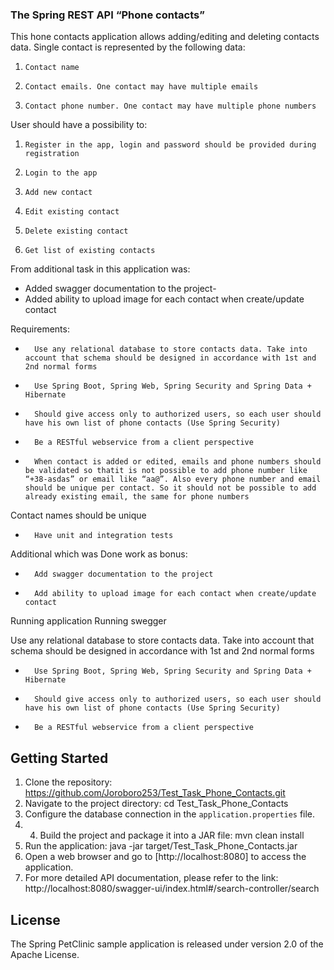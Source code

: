 ### The Spring REST API “Phone contacts”
This hone contacts application allows adding/editing and deleting contacts data. Single contact is represented by the following data:
1.     Contact name
2.     Contact emails. One contact may have multiple emails
3.     Contact phone number. One contact may have multiple phone numbers
User should have a possibility to:
1.     Register in the app, login and password should be provided during registration
2.     Login to the app
3.     Add new contact
4.     Edit existing contact
5.     Delete existing contact
6.     Get list of existing contacts

From additional task in this application was:
- Added swagger documentation to the project-
-   Added ability to upload image for each contact when create/update contact

Requirements:

-       Use any relational database to store contacts data. Take into account that schema should be designed in accordance with 1st and 2nd normal forms
-       Use Spring Boot, Spring Web, Spring Security and Spring Data + Hibernate
-       Should give access only to authorized users, so each user should have his own list of phone contacts (Use Spring Security)
-       Be a RESTful webservice from a client perspective
-       When contact is added or edited, emails and phone numbers should be validated so thatit is not possible to add phone number like “+38-asdas” or email like “aa@”. Also every phone number and email should be unique per contact. So it should not be possible to add already existing email, the same for phone numbers
Contact names should be unique
-       Have unit and integration tests

Additional which was Done work as bonus:
-       Add swagger documentation to the project
-       Add ability to upload image for each contact when create/update contact

Running application
Running swegger


Use any relational database to store contacts data. Take into account that schema should be designed in accordance with 1st and 2nd normal forms
-       Use Spring Boot, Spring Web, Spring Security and Spring Data + Hibernate
-       Should give access only to authorized users, so each user should have his own list of phone contacts (Use Spring Security)
-       Be a RESTful webservice from a client perspective

## Getting Started
1. Clone the repository: 
  https://github.com/Joroboro253/Test_Task_Phone_Contacts.git
2. Navigate to the project directory: 
  cd Test_Task_Phone_Contacts
3. Configure the database connection in the `application.properties` file.
4. 4. Build the project and package it into a JAR file: 
  mvn clean install
5. Run the application:
java -jar target/Test_Task_Phone_Contacts.jar
6. Open a web browser and go to [http://localhost:8080] to access the application.
7. For more detailed API documentation, please refer to the link:
   http://localhost:8080/swagger-ui/index.html#/search-controller/search

## License
The Spring PetClinic sample application is released under version 2.0 of the Apache License.

